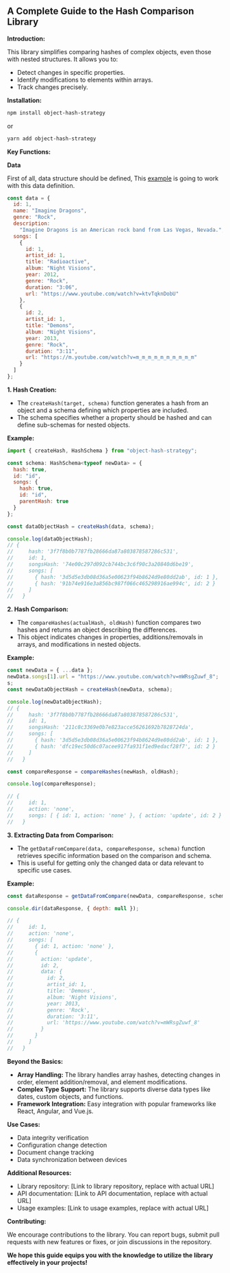## A Complete Guide to the Hash Comparison Library

**Introduction:**

This library simplifies comparing hashes of complex objects, even those with nested structures. It allows you to:

- Detect changes in specific properties.
- Identify modifications to elements within arrays.
- Track changes precisely.

**Installation:**

```bash
npm install object-hash-strategy
```

or

```bash
yarn add object-hash-strategy
```

**Key Functions:**

**Data**

First of all, data structure should be defined, This [example](./src/examples/songs/songs.ts) is going to work with this data definition.

```javascript
const data = {
  id: 1,
  name: "Imagine Dragons",
  genre: "Rock",
  description:
    "Imagine Dragons is an American rock band from Las Vegas, Nevada.",
  songs: [
    {
      id: 1,
      artist_id: 1,
      title: "Radioactive",
      album: "Night Visions",
      year: 2012,
      genre: "Rock",
      duration: "3:06",
      url: "https://www.youtube.com/watch?v=ktvTqknDobU"
    },
    {
      id: 2,
      artist_id: 1,
      title: "Demons",
      album: "Night Visions",
      year: 2013,
      genre: "Rock",
      duration: "3:11",
      url: "https://m.youtube.com/watch?v=m_m_m_m_m_m_m_m_m_m"
    }
  ]
};
```

**1. Hash Creation:**

- The `createHash(target, schema)` function generates a hash from an object and a schema defining which properties are included.
- The schema specifies whether a property should be hashed and can define sub-schemas for nested objects.

**Example:**

```javascript
import { createHash, HashSchema } from "object-hash-strategy";

const schema: HashSchema<typeof newData> = {
  hash: true,
  id: "id",
  songs: {
    hash: true,
    id: "id",
    parentHash: true
  }
};

const dataObjectHash = createHash(data, schema);

console.log(dataObjectHash);
// {
//     hash: '3f7f8b0b7787fb28666da87a803878587286c531',
//     id: 1,
//     songsHash: '74e00c297d092cb744bc3c6f90c3a20840d6be19',
//     songs: [
//       { hash: '3d5d5e3db08d36a5e00623f94b8624d9e80dd2ab', id: 1 },
//       { hash: '91b74e916e3a856bc987f066c465298916ae994c', id: 2 }
//     ]
//   }
```

**2. Hash Comparison:**

- The `compareHashes(actualHash, oldHash)` function compares two hashes and returns an object describing the differences.
- This object indicates changes in properties, additions/removals in arrays, and modifications in nested objects.

**Example:**

```javascript
const newData = { ...data };
newData.songs[1].url = "https://www.youtube.com/watch?v=mWRsgZuwf_8";
s;
const newDataObjectHash = createHash(newData, schema);

console.log(newDataObjectHash);
// {
//     hash: '3f7f8b0b7787fb28666da87a803878587286c531',
//     id: 1,
//     songsHash: '211c8c3369e0b7e823acce56261692b7828724da',
//     songs: [
//       { hash: '3d5d5e3db08d36a5e00623f94b8624d9e80dd2ab', id: 1 },
//       { hash: 'dfc19ec50d6c07acee917fa931f1ed9edacf28f7', id: 2 }
//     ]
//   }

const compareResponse = compareHashes(newHash, oldHash);

console.log(compareResponse);

// {
//     id: 1,
//     action: 'none',
//     songs: [ { id: 1, action: 'none' }, { action: 'update', id: 2 } ]
//   }
```

**3. Extracting Data from Comparison:**

- The `getDataFromCompare(data, compareResponse, schema)` function retrieves specific information based on the comparison and schema.
- This is useful for getting only the changed data or data relevant to specific use cases.

**Example:**

```javascript
const dataResponse = getDataFromCompare(newData, compareResponse, schema);

console.dir(dataResponse, { depth: null }); 

// {
//     id: 1,
//     action: 'none',
//     songs: [
//       { id: 1, action: 'none' },
//       {
//         action: 'update',
//         id: 2,
//         data: {
//           id: 2,
//           artist_id: 1,
//           title: 'Demons',
//           album: 'Night Visions',
//           year: 2013,
//           genre: 'Rock',
//           duration: '3:11',
//           url: 'https://www.youtube.com/watch?v=mWRsgZuwf_8'
//         }
//       }
//     ]
//   }
```

**Beyond the Basics:**

- **Array Handling:** The library handles array hashes, detecting changes in order, element addition/removal, and element modifications.
- **Complex Type Support:** The library supports diverse data types like dates, custom objects, and functions.
- **Framework Integration:** Easy integration with popular frameworks like React, Angular, and Vue.js.

**Use Cases:**

- Data integrity verification
- Configuration change detection
- Document change tracking
- Data synchronization between devices

**Additional Resources:**

- Library repository: [Link to library repository, replace with actual URL]
- API documentation: [Link to API documentation, replace with actual URL]
- Usage examples: [Link to usage examples, replace with actual URL]

**Contributing:**

We encourage contributions to the library. You can report bugs, submit pull requests with new features or fixes, or join discussions in the repository.

**We hope this guide equips you with the knowledge to utilize the library effectively in your projects!**
